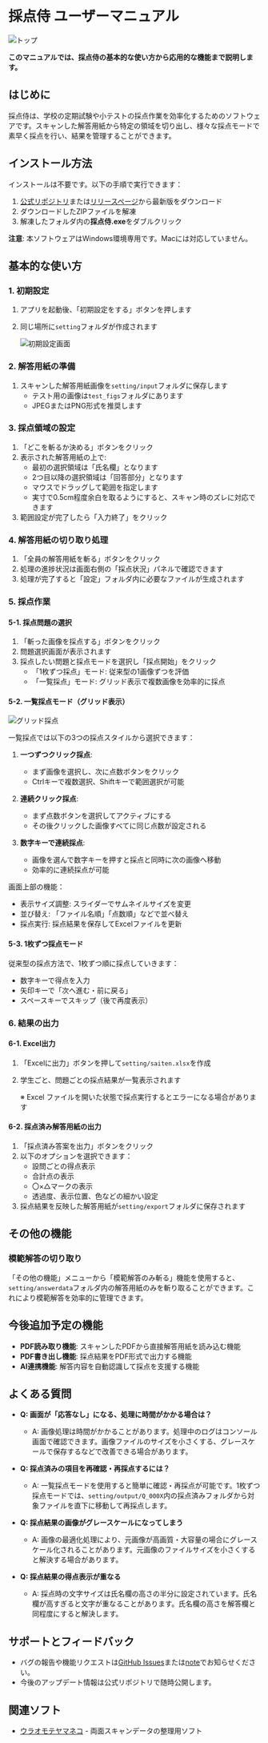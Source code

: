 # 採点侍 ユーザーマニュアル

![トップ](../resources/top.png)

**このマニュアルでは、採点侍の基本的な使い方から応用的な機能まで説明します。**

## はじめに

採点侍は、学校の定期試験や小テストの採点作業を効率化するためのソフトウェアです。スキャンした解答用紙から特定の領域を切り出し、様々な採点モードで素早く採点を行い、結果を管理することができます。

## インストール方法

インストールは不要です。以下の手順で実行できます：

1. [公式リポジトリ](https://github.com/phys-ken/SaitenSamurai)または[リリースページ](https://github.com/phys-ken/SaitenSamurai/releases)から最新版をダウンロード
2. ダウンロードしたZIPファイルを解凍
3. 解凍したフォルダ内の**採点侍.exe**をダブルクリック

**注意**: 本ソフトウェアはWindows環境専用です。Macには対応していません。

## 基本的な使い方

### 1. 初期設定

1. アプリを起動後、「初期設定をする」ボタンを押します
2. 同じ場所に`setting`フォルダが作成されます
   
   ![初期設定画面](../resources/setup_screen.png)

### 2. 解答用紙の準備

1. スキャンした解答用紙画像を`setting/input`フォルダに保存します
   - テスト用の画像は`test_figs`フォルダにあります
   - JPEGまたはPNG形式を推奨します

### 3. 採点領域の設定

1. 「どこを斬るか決める」ボタンをクリック
2. 表示された解答用紙の上で:
   - 最初の選択領域は「氏名欄」となります
   - 2つ目以降の選択領域は「回答部分」となります
   - マウスでドラッグして範囲を指定します
   - 実寸で0.5cm程度余白を取るようにすると、スキャン時のズレに対応できます
3. 範囲設定が完了したら「入力終了」をクリック

### 4. 解答用紙の切り取り処理

1. 「全員の解答用紙を斬る」ボタンをクリック
2. 処理の進捗状況は画面右側の「採点状況」パネルで確認できます
3. 処理が完了すると「設定」フォルダ内に必要なファイルが生成されます

### 5. 採点作業

#### 5-1. 採点問題の選択

1. 「斬った画像を採点する」ボタンをクリック
2. 問題選択画面が表示されます
3. 採点したい問題と採点モードを選択し「採点開始」をクリック
   - 「1枚ずつ採点」モード: 従来型の1画像ずつを評価
   - 「一覧採点」モード: グリッド表示で複数画像を効率的に採点

#### 5-2. 一覧採点モード（グリッド表示）

![グリッド採点](../resources/grid_grading.png)

一覧採点では以下の3つの採点スタイルから選択できます：

1. **一つずつクリック採点**:
   - まず画像を選択し、次に点数ボタンをクリック
   - Ctrlキーで複数選択、Shiftキーで範囲選択が可能

2. **連続クリック採点**:
   - まず点数ボタンを選択してアクティブにする
   - その後クリックした画像すべてに同じ点数が設定される

3. **数字キーで連続採点**:
   - 画像を選んで数字キーを押すと採点と同時に次の画像へ移動
   - 効率的に連続採点が可能

画面上部の機能：
- 表示サイズ調整: スライダーでサムネイルサイズを変更
- 並び替え: 「ファイル名順」「点数順」などで並べ替え
- 採点実行: 採点結果を保存してExcelファイルを更新

#### 5-3. 1枚ずつ採点モード

従来型の採点方法で、1枚ずつ順に採点していきます：

- 数字キーで得点を入力
- 矢印キーで「次へ進む・前に戻る」
- スペースキーでスキップ（後で再度表示）

### 6. 結果の出力

#### 6-1. Excel出力

1. 「Excelに出力」ボタンを押して`setting/saiten.xlsx`を作成
2. 学生ごと、問題ごとの採点結果が一覧表示されます
   
   ※ Excel ファイルを開いた状態で採点実行するとエラーになる場合があります

#### 6-2. 採点済み解答用紙の出力

1. 「採点済み答案を出力」ボタンをクリック
2. 以下のオプションを選択できます：
   - 設問ごとの得点表示
   - 合計点の表示
   - 〇×△マークの表示
   - 透過度、表示位置、色などの細かい設定
3. 採点結果を反映した解答用紙が`setting/export`フォルダに保存されます

## その他の機能

### 模範解答の切り取り

「その他の機能」メニューから「模範解答のみ斬る」機能を使用すると、`setting/answerdata`フォルダ内の解答用紙のみを斬り取ることができます。これにより模範解答を効率的に管理できます。

## 今後追加予定の機能

- **PDF読み取り機能**: スキャンしたPDFから直接解答用紙を読み込む機能
- **PDF書き出し機能**: 採点結果をPDF形式で出力する機能
- **AI連携機能**: 解答内容を自動認識して採点を支援する機能

## よくある質問

* **Q: 画面が「応答なし」になる、処理に時間がかかる場合は？**
  * A: 画像処理は時間がかかることがあります。処理中のログはコンソール画面で確認できます。画像ファイルのサイズを小さくする、グレースケールで保存するなどで改善できる場合があります。

* **Q: 採点済みの項目を再確認・再採点するには？**
  * A: 一覧採点モードを使用すると簡単に確認・再採点が可能です。1枚ずつ採点モードでは、`setting/output/Q_000X`内の採点済みフォルダから対象ファイルを直下に移動して再採点します。

* **Q: 採点結果の画像がグレースケールになってしまう**
  * A: 画像の最適化処理により、元画像が高画質・大容量の場合にグレースケール化されることがあります。元画像のファイルサイズを小さくすると解決する場合があります。

* **Q: 採点結果の得点表示が重なる**
  * A: 採点時の文字サイズは氏名欄の高さの半分に設定されています。氏名欄が高すぎると文字が重なることがあります。氏名欄の高さを解答欄と同程度にすると解決します。

## サポートとフィードバック

* バグの報告や機能リクエストは[GitHub Issues](https://github.com/phys-ken/SaitenSamurai/issues)または[note](https://note.com/phys_ken)でお知らせください。
* 今後のアップデート情報は公式リポジトリで随時公開します。

## 関連ソフト

* [ウラオモテヤマネコ](https://phys-ken.github.io/uraomoteYamaneko/) - 両面スキャンデータの整理用ソフト